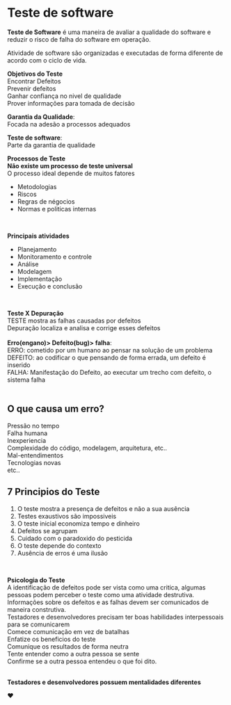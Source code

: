 # Teste de software

**Teste de Software** é uma maneira de avaliar a qualidade do software e reduzir o risco de falha do software em operação.

Atividade de software são organizadas e executadas de forma diferente de acordo com o ciclo de vida.

**Objetivos do Teste**
<br>
Encontrar Defeitos<br>
Prevenir defeitos<br>
Ganhar confiança no nivel de qualidade<br>
Prover informações para tomada de decisão
<br>

**Garantia da Qualidade**:<br>
Focada na adesão a processos adequados

**Teste de software**:<br>
Parte da garantia de qualidade
<br>

**Processos de Teste**<br>
**Não existe um processo de teste universal** <br>
O processo ideal depende de muitos fatores<br>
* Metodologias
* Riscos 
* Regras de négocios
* Normas e politicas internas
<br>

**Principais atividades**<br>
* Planejamento
* Monitoramento e controle
* Análise
* Modelagem
* Implementação
* Execução e conclusão
<br>

**Teste X Depuração**<br>
TESTE mostra as falhas causadas por defeitos<br>
Depuração localiza e analisa e corrige esses defeitos <br>
<br>
**Erro(engano)> Defeito(bug)> falha**:<br>
ERRO: cometido por um humano ao pensar na solução de um problema
<br>DEFEITO: ao codificar o que pensando de forma errada, um defeito é inserido
<br>FALHA: Manifestação do Defeito, ao executar um trecho com defeito, o sistema falha<br>
<br>

## O que causa um erro?
Pressão no tempo<br>
Falha humana<br>
Inexperiencia<br>
Complexidade do código, modelagem, arquitetura, etc..<br>
Mal-entendimentos<br>
Tecnologias novas<br>
etc..<br>

## 7 Principios do Teste 
1. O teste mostra a presença de defeitos e não a sua ausência
1. Testes exaustivos são impossiveis
1. O teste inicial economiza tempo e dinheiro
1. Defeitos se agrupam
1. Cuidado com o paradoxido do pesticida
1. O teste depende do contexto
1. Ausência de erros é uma ilusão
<br>

**Psicologia do Teste**<br>
A identificação de defeitos pode ser vista como uma critica, algumas pessoas podem perceber o teste como uma atividade destrutiva. Informações sobre os defeitos e as falhas devem ser comunicados de maneira construtiva.<br>
Testadores e desenvolvedores precisam ter boas habilidades interpessoais para se comunicarem<br>
Comece comunicação em vez de batalhas<br>
Enfatize os beneficios do teste<br>
Comunique os resultados de forma neutra<br>
Tente entender como a outra pessoa se sente<br>
Confirme se a outra pessoa entendeu o que foi dito.<br>
<br>

**Testadores e desenvolvedores possuem mentalidades diferentes**

:heart: